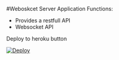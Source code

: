 
#Weboskcet Server Application
Functions:
- Provides a restfull API
- Websocket API


Deploy to heroku button


[![Deploy](https://www.herokucdn.com/deploy/button.svg)](https://heroku.com/deploy?template=https://github.com/Quisher/Grid/tree/dev/app/websocket)
